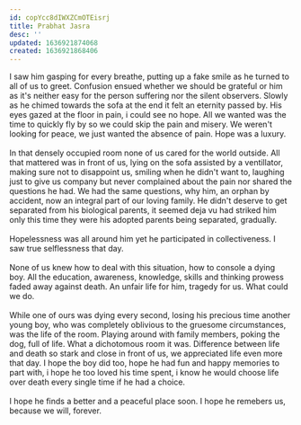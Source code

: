 ```yaml
---
id: copYcc8dIWXZCmOTEisrj
title: Prabhat Jasra
desc: ''
updated: 1636921874068
created: 1636921868406
---
```


I saw him gasping for every breathe, putting up a fake smile as he turned to all of us to greet. Confusion ensued whether we should be grateful or him as it's neither easy for the person suffering nor the silent observers. Slowly as he chimed towards the sofa at the end it felt an eternity passed by. His eyes gazed at the floor in pain, i could see no hope. All we wanted was the time to quickly fly by so we could skip the pain and misery. We weren't looking for peace, we just wanted the absence of pain. Hope was a luxury.<br /><br />In that densely occupied room none of us cared for the world outside. All that mattered was in front of us, lying on the sofa assisted by a ventillator, making sure not to disappoint us, smiling when he didn't want to, laughing just to give us company but never complained about the pain nor shared the questions he had. We had the same questions, why him, an orphan by accident, now an integral part of our loving family. He didn't deserve to get separated from his biological parents, it seemed deja vu had striked him only this time they were his adopted parents being separated, gradually.<br /><br />Hopelessness was all around him yet he participated in collectiveness. I saw true selflessness that day.<br /><br />None of us knew how to deal with this situation, how to console a dying boy. All the education, awareness, knowledge, skills and thinking prowess faded away against death. An unfair life for him, tragedy for us. What could we do.<br /><br />While one of ours was dying every second, losing his precious time another young boy, who was completely oblivious to the gruesome circumstances, was the life of the room. Playing around with family members, poking the dog, full of life. What a dichotomous room it was. Difference between life and death so stark and close in front of us, we appreciated life even more that day. I hope the boy did too, hope he had fun and happy memories to part with, i hope he too loved his time spent, i know he would choose life over death every single time if he had a choice. <br /><br />I hope he finds a better and a peaceful place soon. I hope he remebers us, because we will, forever.
